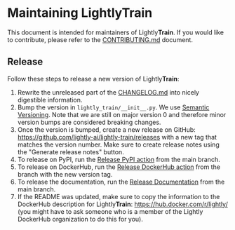 # Maintaining LightlyTrain

This document is intended for maintainers of Lightly**Train**. If you would like to
contribute, please refer to the [CONTRIBUTING.md](CONTRIBUTING.md) document.

## Release

Follow these steps to release a new version of Lightly**Train**:

1. Rewrite the unreleased part of the [CHANGELOG.md](CHANGELOG.md) into nicely digestible information.
1. Bump the version in `lightly_train/__init__.py`. We use [Semantic Versioning](https://semver.org/). Note that we are still on major version 0 and therefore minor version
   bumps are considered breaking changes.
1. Once the version is bumped, create a new release on GitHub: https://github.com/lightly-ai/lightly-train/releases with a new tag that matches the version number. Make sure to
   create release notes using the "Generate release notes" button.
1. To release on PyPI, run the [Release PyPI action](https://github.com/lightly-ai/lightly-train/actions/workflows/release_pypi.yml) from the main branch.
1. To release on DockerHub, run the [Release DockerHub action](https://github.com/lightly-ai/lightly-train/actions/workflows/release_dockerhub.yml) from the branch with the new
   version tag.
1. To release the documentation, run the [Release Documentation](https://github.com/lightly-ai/lightly-train/actions/workflows/release_documentation.yml) from the main branch.
1. If the README was updated, make sure to copy the information to the DockerHub
   description for Lightly**Train**: https://hub.docker.com/r/lightly/ (you might have to ask
   someone who is a member of the Lightly DockerHub organization to do this for you).
